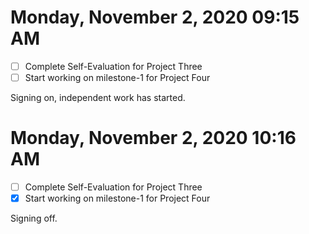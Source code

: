 # Monday, November  2, 2020 09:15 AM

- [ ] Complete Self-Evaluation for Project Three 
- [ ] Start working on milestone-1 for Project Four

Signing on, independent work has started.

# Monday, November  2, 2020 10:16 AM

- [ ] Complete Self-Evaluation for Project Three 
- [x] Start working on milestone-1 for Project Four

Signing off.